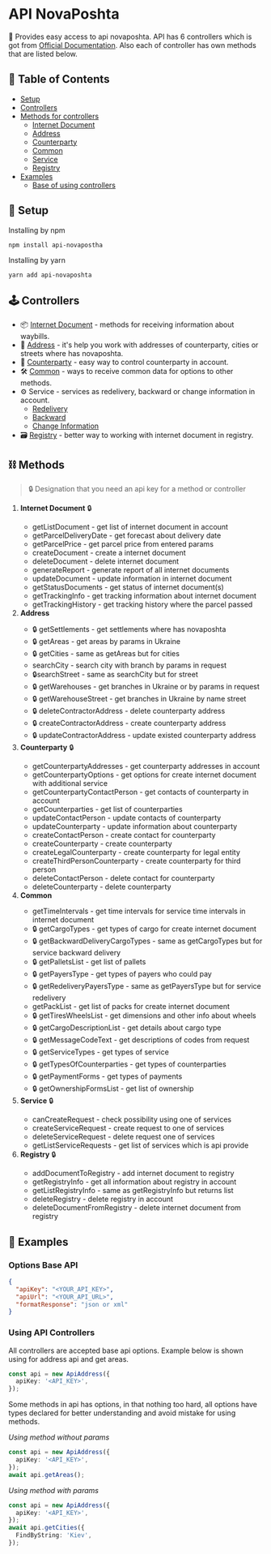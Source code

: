 
# API NovaPoshta
👀 Provides easy access to api novaposhta. API has 6 controllers which is got from [Official Documentation](https://devcenter.novaposhta.ua/docs/services/).  Also each of controller has own methods that are listed below.

## 📖 Table of Contents
- [Setup](#setup)
- [Controllers](#controllers)
- [Methods for controllers](#methods)
	- [Internet Document](#internet-document)
	- [Address](#address)
	- [Counterparty](#counterparty)
	- [Common](#common)
	- [Service](#service)
	- [Registry](#registry)
- [Examples](#examples)
	- [Base of using controllers](#base-using)

## 🧰 Setup <a name="setup"/>
Installing by npm
```shellscript
npm install api-novapostha
```
Installing by yarn
```shellscript
yarn add api-novaposhta
```

## 🕹 Controllers <a name="controllers"/>
+ 📦 [Internet Document](https://devcenter.novaposhta.ua/docs/services/556eef34a0fe4f02049c664e) - methods for receiving information about waybills.
+ 🏡 [Address](https://devcenter.novaposhta.ua/docs/services/556d7ccaa0fe4f08e8f7ce43) - it's help you work with addresses of counterparty, cities or streets where has novaposhta.
+ 🥸 [Counterparty](https://devcenter.novaposhta.ua/docs/services/557eb8c8a0fe4f02fc455b2d) - easy way to control counterparty in account.
+ 🛠 [Common](https://devcenter.novaposhta.ua/docs/services/55702570a0fe4f0cf4fc53ed) - ways to receive common data for options to other methods.
+ ⚙️ Service -  services as redelivery, backward or change information in account.
   + [Redelivery](https://devcenter.novaposhta.ua/docs/services/58f722b3ff2c200c04673bd1)
   + [Backward](https://devcenter.novaposhta.ua/docs/services/58ad7185eea27006cc36d649)
   + [Change Information](https://devcenter.novaposhta.ua/docs/services/59eef733ff2c200ce4f6f904)
+ 🗃 [Registry](https://devcenter.novaposhta.ua/docs/services/55662bd3a0fe4f10086ec96e) - better way to working with internet document in registry.

## ⛓ Methods <a name="methods"/>
> 🔒 Designation that you need an api key for a method or controller
1. **Internet Document** 🔒 <a name="internet-document"/>
   - getListDocument - get list of internet document in account
   - getParcelDeliveryDate - get forecast about delivery date
   - getParcelPrice - get parcel price from entered params
   - createDocument - create a internet document
   - deleteDocument - delete internet document
   - generateReport - generate report of all internet documents
   - updateDocument - update information in internet document
   - getStatusDocuments - get status of internet document(s)
   - getTrackingInfo - get tracking information about internet document
   - getTrackingHistory - get tracking history where the parcel passed
2. **Address** <a name="address"/>
   - 🔒 getSettlements - get settlements where has novaposhta
   - 🔒 getAreas - get areas by params in Ukraine
   - 🔒 getCities - same as getAreas but for cities
   - searchCity - search city with branch by params in request
   - 🔒searchStreet - same as searchCity but for street
   - 🔒 getWarehouses - get branches in Ukraine or by params in request
   - 🔒 getWarehouseStreet - get branches in Ukraine by name street
   - 🔒 deleteContractorAddress - delete counterparty address
   - 🔒 createContractorAddress - create counterparty address
   - 🔒 updateContractorAddress - update existed counterparty address
3. **Counterparty** 🔒 <a name="counterparty"/>
   - getCounterpartyAddresses - get counterparty addresses in account
   - getCounterpartyOptions - get options for create internet document with additional service
   - getCounterpartyContactPerson - get contacts of counterparty in account
   - getCounterparties - get list of counterparties
   - updateContactPerson - update contacts of counterparty
   - updateCounterparty - update information about counterparty
   - createContactPerson - create contact for counterparty
   - createCounterparty - create counterparty
   - createLegalCounterparty - create counterparty for legal entity
   - createThirdPersonCounterparty - create counterparty for third person
   - deleteContactPerson - delete contact for counterparty
   - deleteCounterparty - delete counterparty
4. **Common** <a name="common"/>
   - getTimeIntervals - get time intervals for service time intervals in internet document
   - 🔒 getCargoTypes - get types of cargo for create internet document
   - 🔒 getBackwardDeliveryCargoTypes - same as getCargoTypes but for service backward delivery
   - 🔒 getPalletsList - get list of pallets
   - 🔒 getPayersType - get types of payers who could pay
   - 🔒 getRedeliveryPayersType - same as getPayersType but for service redelivery
   - getPackList - get list of packs for create internet document
   - 🔒 getTiresWheelsList - get dimensions and other info about wheels
   - 🔒 getCargoDescriptionList - get details about cargo type
   - 🔒 getMessageCodeText - get descriptions of codes from request
   - 🔒 getServiceTypes - get types of service
   - 🔒 getTypesOfCounterparties - get types of counterparties
   - 🔒 getPaymentForms - get types of payments
   - 🔒 getOwnershipFormsList - get list of ownership
5. **Service** 🔒 <a name="service"/>
   - canCreateRequest - check possibility using one of services
   - createServiceRequest - create request to one of services
   - deleteServiceRequest - delete request one of services
   - getListServiceRequests - get list of services which is api provide
6. **Registry** 🔒 <a name="registry"/>
   - addDocumentToRegistry - add internet document to registry
   - getRegistryInfo - get all information about registry in account
   - getListRegistryInfo - same as getRegistryInfo but returns list
   - deleteRegistry - delete registry in account
   - deleteDocumentFromRegistry - delete internet document from registry

## 📝 Examples <a name="examples"/>

### Options Base API
```json
{  
  "apiKey": "<YOUR_API_KEY>",
  "apiUrl": "<YOUR_API_URL>",
  "formatResponse": "json or xml"
}
```
### Using API Controllers <a name="base-using"/>
All controllers are accepted base api options. Example below is shown using for address api and get areas.
```ts
const api = new ApiAddress({  
  apiKey: '<API_KEY>',  
});
```
Some methods in api has options, in that nothing too hard, all options have types declared for better understanding and avoid mistake for using methods.

*Using method without params*
```ts
const api = new ApiAddress({  
  apiKey: '<API_KEY>',  
});
await api.getAreas();
```
*Using method with params*
```ts
const api = new ApiAddress({  
  apiKey: '<API_KEY>',  
});
await api.getCities({  
  FindByString: 'Kiev',  
});
```
